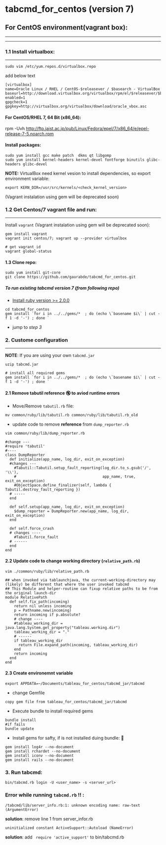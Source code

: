 # tabcmd_for_centos (version 7)

## For CentOS environment(vagrant box):
---------------------------
---------------------------

### 1.1 Install virtualbox:
-----------------------
```sudo vim /etc/yum.repos.d/virtualbox.repo```

add below text
```
[virtualbox]
name=Oracle Linux / RHEL / CentOS-$releasever / $basearch - VirtualBox
baseurl=http://download.virtualbox.org/virtualbox/rpm/el/$releasever/$basearch
enabled=1
gpgcheck=1
gpgkey=http://virtualbox.org/virtualbox/download/oracle_vbox.asc
```
#### For CentOS/RHEL 7, 64 Bit (x86_64): 
rpm -Uvh http://ftp.jaist.ac.jp/pub/Linux/Fedora/epel/7/x86_64/e/epel-release-7-5.noarch.rpm

#### Install packages:
```
sudo yum install gcc make patch  dkms qt libgomp 
sudo yum install kernel-headers kernel-devel fontforge binutils glibc-headers glibc-devel
```

**NOTE:** VirtualBox need kernel vesion to install dependencies, so export environment variable:

```export KERN_DIR=/usr/src/kernels/<check_kernel_version>```


(Vagrant instalation using gem will be deprecated soon)

### 1.2 Get Centos/7 vagrant file and run:
-----------------------------------
Install `vagrant` (Vagrant instalation using gem will be deprecated soon):

```
gem install vagrant
vagrant init centos/7; vagrant up --provider virtualbox

# get vagrant id
vagrant global-status

```

#### 1.3 Clone repo:

```
sudo yum install git-core
git clone https://github.com/gaurabde/tabcmd_for_centos.git
```

##### To run existing tabcmd version 7 (from following repo)

* [Install ruby version >= 2.0.0](https://www.digitalocean.com/community/tutorials/how-to-install-ruby-on-rails-on-centos-6-with-rvm)

```
cd tabcmd_for_centos
gem install `for i in ../../gems/*  ; do (echo \`basename $i\` | cut -f 1 -d '-') ; done `
```
* jump to *step 3*


### 2. Custome configuration
-----------------------

**NOTE**: If you are using your own `tabcmd.jar`
```
uzip tabcmd.jar

# install all required gems
gem install `for i in ../../gems/*  ; do (echo \`basename $i\` | cut -f 1 -d '-') ; done `
```

#### 2.1 Remove tabutil reference :mute: to aviod runtime errors
* Move/Remove `tabutil.rb` file:
```
mv common/ruby/lib/tabutil.rb common/ruby/lib/tabutil.rb_old
```
* update code to remove **reference** from `dump_reporter.rb` 
```
vim common/ruby/lib/dump_reporter.rb

```
```
#change ---
#require 'tabutil'
#----
class DumpReporter
  def initialize(app_name, log_dir, exit_on_exception)
  #changes ---
    #Tabutil::Tabutil.setup_fault_reporting(log_dir.to_s.gsub('/', '\\'),
    #                                       app_name, true, exit_on_exception)
    #ObjectSpace.define_finalizer(self, lambda { Tabutil.destroy_fault_reporting })
  # -----
  end

  def self.setup(app_name, log_dir, exit_on_exception)
    $dump_reporter = DumpReporter.new(app_name, log_dir, exit_on_exception)
  end

  def self.force_crash
  # changes ----
    #Tabutil.force_fault
  # ------
  end
end
```

#### 2.2 Update code to change **working directory** (`relative_path.rb`)

```
vim ./common/ruby/lib/relative_path.rb

```

```
## when invoked via tablaunchjava, the current-working-directory may (likely) be different that where the user invoked tabcmd
## This Module and helper-routine can fixup relative paths to be from the original launch-dir
module RelativePath
  def self.fix_path(incoming)
    return nil unless incoming
    p = Pathname.new(incoming)
    return incoming if p.absolute?
    # change ----
    #tableau_working_dir = java.lang.System.get_property("tableau.working.dir")
    tableau_working_dir = "."
    # ------
    if tableau_working_dir
      return File.expand_path(incoming, tableau_working_dir)
    end
    return incoming
  end
end
```

#### 2.3 Create environemnt variable
```
export APPDATA=~/Documents/tableau_for_centos/tabcmd_jar/tabcmd
```

* change Gemfile
```
copy gem file from tableau_for_centos/tabcmd_jar/tabcmd
```

* Execute bundle to install required gems

```
bundle install 
#if fails 
bundle update
```

* Install gems for safty, if is not installed duing bundle:  :see_no_evil:
```
gem install log4r --no-document
gem install rchardet --no-document
gem install iconv --no-document
gem install rails --no-document
```

### 3. Run tabcmd:
```
bin/tabcmd.rb login -U <user_name> -s <server_url>
```

### Error while running `tabcmd.rb` :bangbang: :

```
/tabcmd/lib/server_info.rb:1: unknown encoding name: raw-text (ArgumentError)
```
 **solution**: remove line 1 from server_infor.rb 
 
```
uninitialized constant ActiveSupport::Autoload (NameError)
```
 **solution**: add ``` require 'active_support'``` to bin/tabcmd.rb
